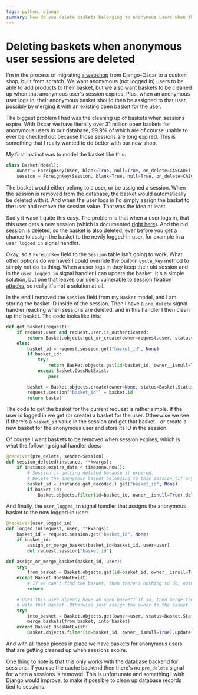```yaml
---
tags: python, django
summary: How do you delete baskets belonging to anonymous users when their sessions expires? It wasn't quite a simple as I thought.
---
```


# Deleting baskets when anonymous user sessions are deleted

I'm in the process of migrating [a webshop](https://www.soundradix.com) from Django-Oscar to a custom shop, built from scratch. We want anonymous (not logged in) users to be able to add products to their basket, but we also want baskets to be cleaned up when that anonymous user's session expires. Plus, when an anonymous user logs in, their anonymous basket should then be assigned to that user, possibly by merging it with an existing open basket for the user.

The biggest problem I had was the cleaning up of baskets when sessions expire. With Oscar we have literally over 31 million open baskets for anonymous users in our database, 99.9% of which are of course unable to ever be checked out because those sessions are long expired. This is something that I really wanted to do better with our new shop.

My first instinct was to model the basket like this:

``` python
class Basket(Model):
    owner = ForeignKey(User, blank=True, null=True, on_delete=CASCADE)
    session = ForeignKey(Session, blank=True, null=True, on_delete=CASCADE)
```

The basket would either belong to a user, or be assigned a session. When the session is removed from the database, the basket would automatically be deleted with it. And when the user logs in I'd simply assign the basket to the user and remove the session value. That was the idea at least.

Sadly it wasn't quite this easy. The problem is that when a user logs in, that this user gets a new session (which is documented [right here](https://docs.djangoproject.com/en/4.2/topics/http/sessions/#django.contrib.sessions.backends.base.SessionBase.cycle_key)). And the old session is deleted, so the basket is also deleted, ever before you get a chance to assign the basket to the newly logged-in user, for example in a `user_logged_in` signal handler.

Okay, so a `ForeignKey` field to the `Session` table isn't going to work. What other options do we have? I could override the built-in `cycle_key` method to simply not do its thing. When a user logs in they keep their old session and in the `user_logged_in` signal handler I can update the basket. It's a simple solution, but one that leaves our users vulnerable to [session fixation attacks](https://en.wikipedia.org/wiki/Session_fixation), so really it's not a solution at all.

In the end I removed the `session` field from my `Basket` model, and I am storing the basket ID inside of the session. Then I have a `pre_delete` signal handler reacting when sessions are deleted, and in this handler I then clean up the basket. The code looks like this:

``` python
def get_basket(request):
    if request.user and request.user.is_authenticated:
        return Basket.objects.get_or_create(owner=request.user, status=Basket.Status.OPEN)[0]
    else:
        basket_id = request.session.get("basket_id", None)
        if basket_id:
            try:
                return Basket.objects.get(id=basket_id, owner__isnull=True, status=Basket.Status.OPEN)
            except Basket.DoesNotExist:
                pass

        basket = Basket.objects.create(owner=None, status=Basket.Status.OPEN)
        request.session["basket_id"] = basket.id
        return basket
```

The code to get the basket for the current request is rather simple. If the user is logged in we get (or create) a basket for the user. Otherwise we see if there's a `basket_id` value in the session and get that basket - or create a new basket for the anonymous user and store its ID in the session.

Of course I want baskets to be removed when session expires, which is what the following signal handler does:

``` python
@receiver(pre_delete, sender=Session)
def session_deleted(instance, **kwargs):
    if instance.expire_date < timezone.now():
        # Session is getting deleted because it expired.
        # Delete the anonymous basket belonging to this session (if any).
        basket_id = instance.get_decoded().get("basket_id", None)
        if basket_id:
            Basket.objects.filter(id=basket_id, owner__isnull=True).delete()
```

And finally, the `user_logged_in` signal handler that assigns the anonymous basket to the now logged-in user:

```python
@receiver(user_logged_in)
def logged_in(request, user, **kwargs):
    basket_id = request.session.get("basket_id", None)
    if basket_id:
        assign_or_merge_basket(basket_id=basket_id, user=user)
        del request.session["basket_id"]

def assign_or_merge_basket(basket_id, user):
    try:
        from_basket = Basket.objects.get(id=basket_id, owner__isnull=True, status=Basket.Status.OPEN)
    except Basket.DoesNotExist:
        # If we can't find the basket, then there's nothing to do, nothing to migrate or merge.
        return

    # Does this user already have an open basket? If so, then merge the contents of this basket
    # with that basket. Otherwise just assign the owner to the basket.
    try:
        into_basket = Basket.objects.get(owner=user, status=Basket.Status.OPEN)
        merge_baskets(from_basket, into_basket)
    except Basket.DoesNotExist:
        Basket.objects.filter(id=basket_id, owner__isnull=True).update(owner=user)
```

And with all these pieces in place we have baskets for anonymous users that are getting cleaned up when sessions expire.

One thing to note is that this only works with the database backend for sessions. If you use the cache backend then there's no `pre_delete` signal for when a sessions is removed. This is unfortunate and something I wish Django would improve, to make it possible to clean up database records tied to sessions.